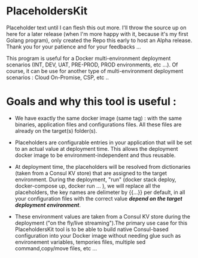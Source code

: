 # PlaceholdersKit

Placeholder text until I can flesh this out more. I'll throw the source up on here for a later release (when I'm more happy with it, because it's my first Golang program), only created the Repo this early to host an Alpha release. Thank you for your patience and for your feedbacks ...

This program is useful for a Docker multi-environment deployment scenarios (INT, DEV, UAT, PRE-PROD, PROD environments, etc ...). Of course, it can be use for another type of multi-environment deployment scenarios : Cloud On-Promise, CSP, etc ..

# Goals and why this tool is useful :

* We have exactly the same docker image (same tag) : with the same binaries, application files and configurations files. All these files are already on the target(s) folder(s).

* Placeholders are configurable entries in your application that will be set to an actual value at deployment time. This allows the deployment docker image to be environment-independent and thus reusable.

* At deployment time, the placeholders will be resolved from dictionaries (taken from a Consul KV store) that are assigned to the target environment. During the deployment, "run" (docker stack deploy, docker-compose up, docker run ... ), we will replace all the placeholders, the key names are delimeter by {{...}} per default, in all your configuration files with the correct value _**depend on the target deployment environment**_. 

* These environment values are taken from a Consul KV store during the deployment ("on the fly/live streaming").The primary use case for this PlaceholdersKit tool is to be able to build native Consul-based configuration into your Docker image without needing glue such as environement variables, tempories files, multiple sed command,copy/move files, etc ...






